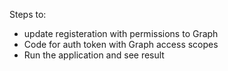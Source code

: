 Steps to:
- update registeration with permissions to Graph
- Code for auth token with Graph access scopes
- Run the application and see result
